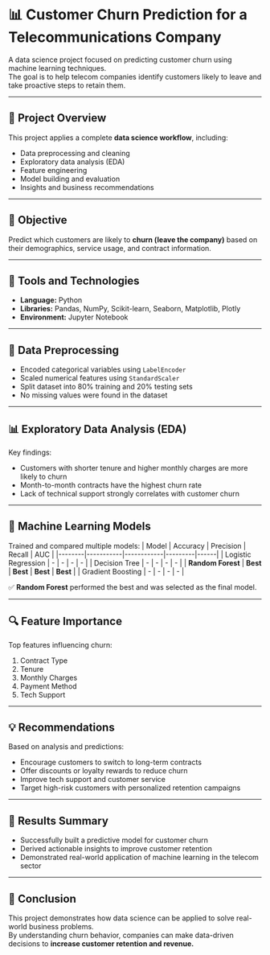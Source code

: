 # 📊 Customer Churn Prediction for a Telecommunications Company

A data science project focused on predicting customer churn using machine learning techniques.  
The goal is to help telecom companies identify customers likely to leave and take proactive steps to retain them.

---

## 🚀 Project Overview

This project applies a complete **data science workflow**, including:
- Data preprocessing and cleaning  
- Exploratory data analysis (EDA)  
- Feature engineering  
- Model building and evaluation  
- Insights and business recommendations  

---

## 🧠 Objective

Predict which customers are likely to **churn (leave the company)** based on their demographics, service usage, and contract information.

---

## 🧰 Tools and Technologies

- **Language:** Python  
- **Libraries:** Pandas, NumPy, Scikit-learn, Seaborn, Matplotlib, Plotly  
- **Environment:** Jupyter Notebook  

---

## 🧹 Data Preprocessing

- Encoded categorical variables using `LabelEncoder`  
- Scaled numerical features using `StandardScaler`  
- Split dataset into 80% training and 20% testing sets  
- No missing values were found in the dataset  

---

## 📊 Exploratory Data Analysis (EDA)

Key findings:
- Customers with shorter tenure and higher monthly charges are more likely to churn  
- Month-to-month contracts have the highest churn rate  
- Lack of technical support strongly correlates with customer churn  

---

## 🤖 Machine Learning Models

Trained and compared multiple models:
| Model | Accuracy | Precision | Recall | AUC |
|--------|-----------|------------|---------|------|
| Logistic Regression | - | - | - | - |
| Decision Tree | - | - | - | - |
| **Random Forest** | **Best** | **Best** | **Best** | **Best** |
| Gradient Boosting | - | - | - | - |

✅ **Random Forest** performed the best and was selected as the final model.

---

## 🔍 Feature Importance

Top features influencing churn:
1. Contract Type  
2. Tenure  
3. Monthly Charges  
4. Payment Method  
5. Tech Support  

---

## 💡 Recommendations

Based on analysis and predictions:
- Encourage customers to switch to long-term contracts  
- Offer discounts or loyalty rewards to reduce churn  
- Improve tech support and customer service  
- Target high-risk customers with personalized retention campaigns  

---

## 🧾 Results Summary

- Successfully built a predictive model for customer churn  
- Derived actionable insights to improve customer retention  
- Demonstrated real-world application of machine learning in the telecom sector  

---

## 🏁 Conclusion

This project demonstrates how data science can be applied to solve real-world business problems.  
By understanding churn behavior, companies can make data-driven decisions to **increase customer retention and revenue.**


